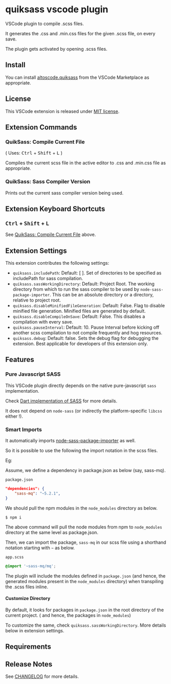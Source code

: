 # quiksass vscode plugin

VSCode plugin to compile .scss files.

It generates the .css and .min.css files for the given .scss file, on every save.

The plugin gets activated by opening .scss files.

## Install

You can install [altoscode.quiksass](https://marketplace.visualstudio.com/items?itemName=altoscode.quiksass) from the VSCode Marketplace as appropriate.

## License

This VSCode extension is released under [MIT license](LICENSE).


## Extension Commands

### QuikSass: Compile Current File

( Uses: <kbd>Ctrl</kbd> + <kbd>Shift</kbd> + <kbd>L</kbd> )

Compiles the current scss file in the active editor to .css and .min.css file as appropriate.

### QuikSass: Sass Compiler Version

Prints out the current sass compiler version being used.

## Extension Keyboard Shortcuts

### <kbd>Ctrl</kbd> + <kbd>Shift</kbd> + <kbd>L</kbd>

See [QuikSass: Compile Current File](#quiksass:-compile-current-file) above.


## Extension Settings

This extension contributes the following settings:

* `quiksass.includePath`: Default: [ ]. Set of directories to be specified as includePath for sass compilation.
* `quiksass.sassWorkingDirectory`: Default: Project Root. The working directory from which to run the sass compiler to be used by `node-sass-package-importer`. This can be an absolute directory or a directory, relative to project root.
* `quiksass.disableMinifiedFileGeneration`: Default: False. Flag to disable minified file generation. Minified files are generated by default.
* `quiksass.disableCompileOnSave`: Default: False. This disables a compilation with every save.
* `quiksass.pauseInterval`: Default: 10. Pause Interval before kicking off another scss compilation to not compile frequently and hog resources.
* `quiksass.debug`: Default: false. Sets the debug flag for debugging the extension. Best applicable for developers of this extension only.


## Features

### Pure Javascript SASS

This VSCode plugin directly depends on the native pure-javascript `sass` implementation.

Check [Dart implementation of SASS](https://sass-lang.com/dart-sass) for more details.

It does not depend on `node-sass` (or indirectly the platform-specific `libcss` either !).

### Smart Imports

It automatically imports [node-sass-package-importer](https://github.com/maoberlehner/node-sass-magic-importer/tree/master/packages/node-sass-package-importer) as well.


So it is possible to use the following the import notation in the scss files.


Eg:

Assume, we define a dependency in package.json as below (say, sass-mq).

`package.json`
```json
"dependencies": {
    "sass-mq": "~5.2.1",
}
```

We should pull the npm modules in the `node_modules` directory as below.

```
$ npm i
```
The above command will pull the node modules from npm to `node_modules` directory at the same level as package.json.

Then, we can import the package, `sass-mq` in our scss file using a shorthand notation starting with `~` as below.

`app.scss`
```scss
@import '~sass-mq/mq';
```

The plugin will include the modules defined in `package.json` (and hence, the generated modules present in the `node_modules` directory) when transpiling the .scss files inline.

#### Customize Directory

By default, it looks for packages in `package.json` in the root directory of the current project. ( and hence, the packages in `node_modules`)

To customize the same, check `quiksass.sassWorkingDirectory`. More details below in extension settings.


## Requirements



## Release Notes

See [CHANGELOG](CHANGELOG.md) for more details.

